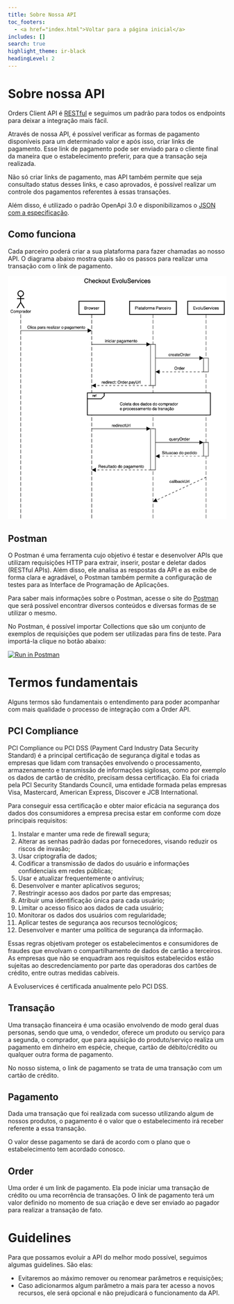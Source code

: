 ```yaml
---
title: Sobre Nossa API
toc_footers:
  - <a href="index.html">Voltar para a página inicial</a>
includes: []
search: true
highlight_theme: ir-black
headingLevel: 2
---
```


# Sobre nossa API

Orders Client API é [RESTful](https://en.wikipedia.org/wiki/Representational_state_transfer) e seguimos um padrão para todos os endpoints para deixar a integração mais fácil.

Através de nossa API, é possível verificar as formas de pagamento disponíveis para um determinado valor e após isso, criar links de pagamento. Esse link de pagamento pode ser enviado para o cliente final da maneira que o estabelecimento preferir, para que a transação seja realizada.

Não só criar links de pagamento, mas API também permite que seja consultado status desses links, e caso aprovados, é possível realizar um controle dos pagamentos referentes à essas transações.

Além disso, é utilizado o padrão OpenApi 3.0 e disponibilizamos o [JSON com a especificação](https://www.evoluservices.com/resources/docs/orders-api-docs.json).


## Como funciona

Cada parceiro poderá criar a sua plataforma para fazer chamadas ao nosso API. O diagrama abaixo mostra quais são os passos para realizar uma transação com o link de pagamento.

![Diagrama sequencial](source/images/diagram.png)

## Postman

O Postman é uma ferramenta cujo objetivo é testar e desenvolver APIs que utilizam requisições HTTP para extrair, inserir, postar e deletar dados (RESTful APIs). Além disso, ele analisa as respostas da API e as exibe de forma clara e agradável, o Postman também permite a configuração de testes para as Interface de Programação de Aplicações.

Para saber mais informações sobre o Postman, acesse o site do [Postman](https://www.postman.com/) que será possível encontrar diversos conteúdos e diversas formas de se utilizar o mesmo.

No Postman, é possível importar Collections que são um conjunto de exemplos de requisições que podem ser utilizadas para fins de teste. Para importá-la clique no botão abaixo:

[![Run in Postman](https://run.pstmn.io/button.svg)](https://app.getpostman.com/run-collection/c199eaa6b5f35d373c80)

# Termos fundamentais

Alguns termos são fundamentais o entendimento para poder acompanhar com mais qualidade o processo de integração com a Order API.

## PCI Compliance

PCI Compliance ou PCI DSS (Payment Card Industry Data Security Standard) é a principal certificação de segurança digital e todas as empresas que lidam com transações envolvendo o processamento, armazenamento e transmissão de informações sigilosas, como por exemplo os dados de cartão de crédito, precisam dessa certificação.  Ela foi criada pela PCI Security Standards Council, uma entidade formada pelas empresas Visa, Mastercard, American Express, Discover e JCB International.

Para conseguir essa certificação e obter maior eficácia na segurança dos dados dos consumidores a empresa precisa estar em conforme com doze principais requisitos:
1. Instalar e manter uma rede de firewall segura;
2. Alterar as senhas padrão dadas por fornecedores, visando reduzir os riscos de invasão;
3. Usar criptografia de dados;
4. Codificar a transmissão de dados do usuário e informações confidenciais em redes públicas;
5. Usar e atualizar frequentemente o antivírus;
6. Desenvolver e manter aplicativos seguros;
7. Restringir acesso aos dados por parte das empresas;
8. Atribuir uma identificação única para cada usuário;
9. Limitar o acesso físico aos dados de cada usuário;
10. Monitorar os dados dos usuários com regularidade;
11. Aplicar testes de segurança aos recursos tecnológicos;
12. Desenvolver e manter uma política de segurança da informação.

Essas regras objetivam proteger os estabelecimentos e consumidores de fraudes que envolvam o compartilhamento de dados de cartão a terceiros. As empresas que não se enquadram aos requisitos estabelecidos estão sujeitas ao descredenciamento por parte das operadoras dos cartões de crédito, entre outras medidas cabíveis.

A Evoluservices é certificada anualmente pelo PCI DSS.

## Transação

Uma transação financeira é uma ocasião envolvendo de modo geral duas personas, sendo que uma, o vendedor, oferece um produto ou serviço para a segunda, o comprador, que para aquisição do produto/serviço realiza um pagamento em dinheiro em espécie, cheque, cartão de débito/crédito ou qualquer outra forma de pagamento.

No nosso sistema, o link de pagamento se trata de uma transação com um cartão de crédito. 

## Pagamento

Dada uma transação que foi realizada com sucesso utilizando algum de nossos produtos, o pagamento é o valor que o estabelecimento irá receber referente a essa transação.

O valor desse pagamento se dará de acordo com o plano que o estabelecimento tem acordado conosco.

## Order

Uma order é um link de pagamento. Ela pode iniciar uma transação de crédito ou uma recorrência de transações. O link de pagamento terá um valor definido no momento de sua criação e deve ser enviado ao pagador para realizar a transação de fato.

# Guidelines

Para que possamos evoluir a API do melhor modo possível, seguimos algumas guidelines. São elas:
* Evitaremos ao máximo remover ou renomear parâmetros e requisições;
* Caso adicionarmos algum parâmetro a mais para ter acesso a novos recursos, ele será opcional e não prejudicará o funcionamento da API. 